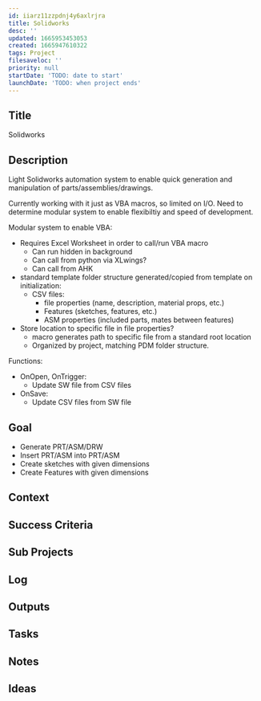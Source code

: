 ```yaml
---
id: iiarz11zzpdnj4y6axlrjra
title: Solidworks
desc: ''
updated: 1665953453053
created: 1665947610322
tags: Project
filesaveloc: ''
priority: null
startDate: 'TODO: date to start'
launchDate: 'TODO: when project ends'
---
```



## Title
Solidworks

## Description
Light Solidworks automation system to enable quick generation and manipulation of parts/assemblies/drawings. 

Currently working with it just as VBA macros, so limited on I/O. Need to determine modular system to enable flexibiltiy and speed of development. 

Modular system to enable VBA:
- Requires Excel Worksheet in order to call/run VBA macro
    - Can run hidden in background
    - Can call from python via XLwings?
    - Can call from AHK
- standard template folder structure generated/copied from template on initialization:
    - CSV files:
        - file properties (name, description, material props, etc.)
        - Features (sketches, features, etc.)
        - ASM properties (included parts, mates between features)
- Store location to specific file in file properties?
    - macro generates path to specific file from a standard root location
    - Organized by project, matching PDM folder structure. 

Functions:
- OnOpen, OnTrigger:
    - Update SW file from CSV files
- OnSave:
    - Update CSV files from SW file

## Goal
<!-- What are you trying to accomplish -->
- Generate PRT/ASM/DRW
- Insert PRT/ASM into PRT/ASM
- Create sketches with given dimensions
- Create Features with given dimensions


## Context
<!-- Related Projects - Ideally build this into an automated "what's this building on/leading to" filler spot -->

## Success Criteria
<!-- milestones for this project -->

## Sub Projects
<!-- For larger projects, list out sub projects related-->

## Log
<!-- For longer projects, keep a rough log of major events-->

## Outputs
<!-- any outputs that were generated from this project. eg. slides, videos, etc-->

<!-- Everything below this line is work needed to achieve the stated goal-->

## Tasks
<!-- use this space to track current tasks. alternatively, you can also link to your daily journal note -->

## Notes
<!-- use this space for arbitrary notes -->

## Ideas
<!-- relevant thoughts, ideas, or resources -->

